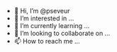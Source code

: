 - 👋 Hi, I’m @pseveur
- 👀 I’m interested in ...
- 🌱 I’m currently learning ...
- 💞️ I’m looking to collaborate on ...
- 📫 How to reach me ...

<!---
pseveur/pseveur is a ✨ special ✨ repository because its `README.md` (this file) appears on your GitHub profile.
You can click the Preview link to take a look at your changes.
--->
